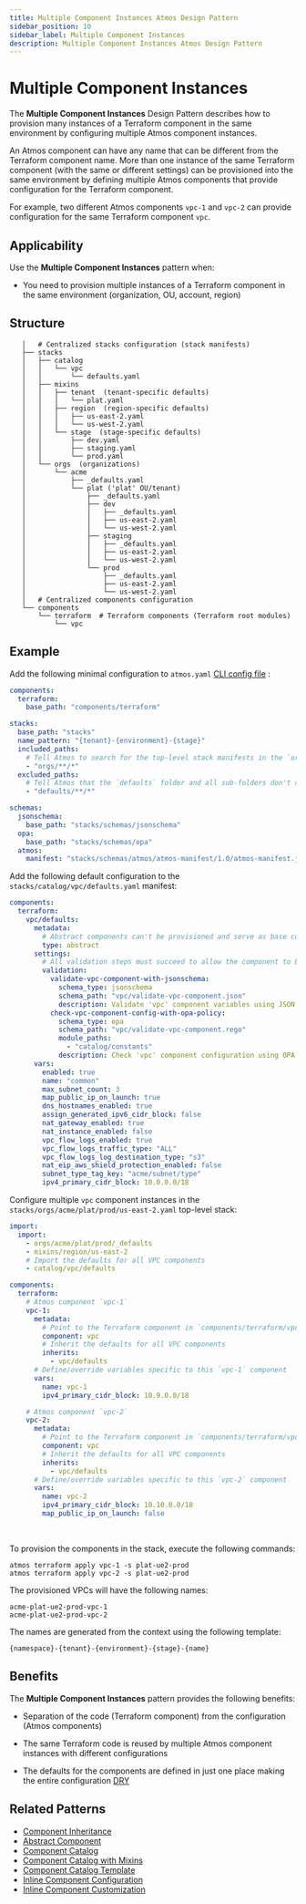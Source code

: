 ```yaml
---
title: Multiple Component Instances Atmos Design Pattern
sidebar_position: 10
sidebar_label: Multiple Component Instances
description: Multiple Component Instances Atmos Design Pattern
---
```


# Multiple Component Instances

The **Multiple Component Instances** Design Pattern describes how to provision many instances of a Terraform component in the same environment by
configuring multiple Atmos component instances.

An Atmos component can have any name that can be different from the Terraform component name. More than one instance of the same Terraform component
(with the same or different settings) can be provisioned into the same environment by defining multiple Atmos components that provide configuration
for the Terraform component.

For example, two different Atmos components `vpc-1` and `vpc-2` can provide configuration for the same Terraform component `vpc`.

## Applicability

Use the **Multiple Component Instances** pattern when:

- You need to provision multiple instances of a Terraform component in the same environment (organization, OU, account, region)

## Structure

```console
   │   # Centralized stacks configuration (stack manifests)
   ├── stacks
   │   ├── catalog
   │   │   └── vpc
   │   │       └── defaults.yaml
   │   ├── mixins
   │   │   ├── tenant  (tenant-specific defaults)
   │   │   │   └── plat.yaml
   │   │   ├── region  (region-specific defaults)
   │   │   │   ├── us-east-2.yaml
   │   │   │   └── us-west-2.yaml
   │   │   └── stage  (stage-specific defaults)
   │   │       ├── dev.yaml
   │   │       ├── staging.yaml
   │   │       └── prod.yaml
   │   └── orgs  (organizations)
   │       └── acme
   │           ├── _defaults.yaml
   │           └── plat ('plat' OU/tenant)
   │               ├── _defaults.yaml
   │               ├── dev
   │               │   ├── _defaults.yaml
   │               │   ├── us-east-2.yaml
   │               │   └── us-west-2.yaml
   │               ├── staging
   │               │   ├── _defaults.yaml
   │               │   ├── us-east-2.yaml
   │               │   └── us-west-2.yaml
   │               └── prod
   │                   ├── _defaults.yaml
   │                   ├── us-east-2.yaml
   │                   └── us-west-2.yaml
   │   # Centralized components configuration
   └── components
       └── terraform  # Terraform components (Terraform root modules)
           └── vpc
```

## Example

Add the following minimal configuration to `atmos.yaml` [CLI config file](/cli/configuration) :

```yaml title="atmos.yaml"
components:
  terraform:
    base_path: "components/terraform"

stacks:
  base_path: "stacks"
  name_pattern: "{tenant}-{environment}-{stage}"
  included_paths:
    # Tell Atmos to search for the top-level stack manifests in the `orgs` folder and its sub-folders
    - "orgs/**/*"
  excluded_paths:
    # Tell Atmos that the `defaults` folder and all sub-folders don't contain top-level stack manifests
    - "defaults/**/*"

schemas:
  jsonschema:
    base_path: "stacks/schemas/jsonschema"
  opa:
    base_path: "stacks/schemas/opa"
  atmos:
    manifest: "stacks/schemas/atmos/atmos-manifest/1.0/atmos-manifest.json"
```

Add the following default configuration to the `stacks/catalog/vpc/defaults.yaml` manifest:

```yaml title="stacks/catalog/vpc/defaults.yaml"
components:
  terraform:
    vpc/defaults:
      metadata:
        # Abstract components can't be provisioned and serve as base components (blueprints) for real components
        type: abstract
      settings:
        # All validation steps must succeed to allow the component to be provisioned
        validation:
          validate-vpc-component-with-jsonschema:
            schema_type: jsonschema
            schema_path: "vpc/validate-vpc-component.json"
            description: Validate 'vpc' component variables using JSON Schema
          check-vpc-component-config-with-opa-policy:
            schema_type: opa
            schema_path: "vpc/validate-vpc-component.rego"
            module_paths:
              - "catalog/constants"
            description: Check 'vpc' component configuration using OPA policy
      vars:
        enabled: true
        name: "common"
        max_subnet_count: 3
        map_public_ip_on_launch: true
        dns_hostnames_enabled: true
        assign_generated_ipv6_cidr_block: false
        nat_gateway_enabled: true
        nat_instance_enabled: false
        vpc_flow_logs_enabled: true
        vpc_flow_logs_traffic_type: "ALL"
        vpc_flow_logs_log_destination_type: "s3"
        nat_eip_aws_shield_protection_enabled: false
        subnet_type_tag_key: "acme/subnet/type"
        ipv4_primary_cidr_block: 10.0.0.0/18
```

Configure multiple `vpc` component instances in the `stacks/orgs/acme/plat/prod/us-east-2.yaml` top-level stack:

```yaml title="stacks/orgs/acme/plat/prod/us-east-2.yaml"
import:
  import:
    - orgs/acme/plat/prod/_defaults
    - mixins/region/us-east-2
    # Import the defaults for all VPC components
    - catalog/vpc/defaults

components:
  terraform:
    # Atmos component `vpc-1`
    vpc-1:
      metadata:
        # Point to the Terraform component in `components/terraform/vpc`
        component: vpc
        # Inherit the defaults for all VPC components
        inherits:
          - vpc/defaults
      # Define/override variables specific to this `vpc-1` component
      vars:
        name: vpc-1
        ipv4_primary_cidr_block: 10.9.0.0/18

    # Atmos component `vpc-2`
    vpc-2:
      metadata:
        # Point to the Terraform component in `components/terraform/vpc`
        component: vpc
        # Inherit the defaults for all VPC components
        inherits:
          - vpc/defaults
      # Define/override variables specific to this `vpc-2` component
      vars:
        name: vpc-2
        ipv4_primary_cidr_block: 10.10.0.0/18
        map_public_ip_on_launch: false
```

<br/>

To provision the components in the stack, execute the following commands:

```shell
atmos terraform apply vpc-1 -s plat-ue2-prod
atmos terraform apply vpc-2 -s plat-ue2-prod
```

The provisioned VPCs will have the following names:

```console
acme-plat-ue2-prod-vpc-1
acme-plat-ue2-prod-vpc-2
```

The names are generated from the context using the following template:

```console
{namespace}-{tenant}-{environment}-{stage}-{name}
```

## Benefits

The **Multiple Component Instances** pattern provides the following benefits:

- Separation of the code (Terraform component) from the configuration (Atmos components)

- The same Terraform code is reused by multiple Atmos component instances with different configurations

- The defaults for the components are defined in just one place making the entire
  configuration [DRY](https://en.wikipedia.org/wiki/Don%27t_repeat_yourself)

## Related Patterns

- [Component Inheritance](/design-patterns/component-inheritance)
- [Abstract Component](/design-patterns/abstract-component)
- [Component Catalog](/design-patterns/component-catalog)
- [Component Catalog with Mixins](/design-patterns/component-catalog-with-mixins)
- [Component Catalog Template](/design-patterns/component-catalog-template)
- [Inline Component Configuration](/design-patterns/inline-component-configuration)
- [Inline Component Customization](/design-patterns/inline-component-customization)
